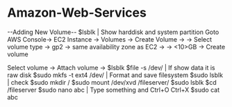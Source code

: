 # Amazon-Web-Services
--Adding New Volume--
$lsblk | Show harddisk and system partition
Goto AWS Console-> EC2 Instance -> Volumes -> Create Volume ->
-> Select volume type -> gp2 -> same availability zone as EC2 ->
-> <10>GB -> Create volume

Select volume -> Attach volume -> 
$lsblk 
$file -s /dev/<xvdf> | If show data it is raw disk
$sudo mkfs -t ext4 /dev/<xvdf> | Format and save filesystem
$sudo lsblk | check
$sudo mkdir /<fileserver> 
$sudo mount /dev/xvd<f> /fileserver/
$sudo lsblk
$cd /fileserver
$sudo nano abc | Type something and Ctrl+O Ctrl+X
$sudo cat abc
